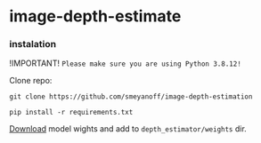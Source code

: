 # image-depth-estimate

### instalation 

!IMPORTANT!
`Please make sure you are using Python 3.8.12!`

Clone repo:

`git clone https://github.com/smeyanoff/image-depth-estimation`


`pip install -r requirements.txt`

[Download](https://drive.google.com/drive/folders/13TJ4PCw4N65R13PN6ozzgmc8F0lBD9x8?usp=share_link) model wights and add to `depth_estimator/weights` dir.
